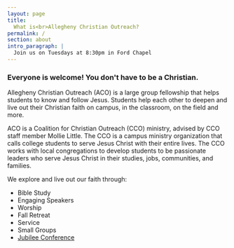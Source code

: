 ```yaml
---
layout: page
title:
  What is<br>Allegheny Christian Outreach?
permalink: /
section: about
intro_paragraph: |
  Join us on Tuesdays at 8:30pm in Ford Chapel
---
```

### Everyone is welcome! You don't have to be a Christian.

Allegheny Christian Outreach (ACO) is a large group fellowship that helps students to know and follow Jesus. Students help each other to deepen and live out their Christian faith on campus, in the classroom, on the field and more.

ACO is a Coalition for Christian Outreach (CCO) ministry, advised by CCO staff member Mollie Little. The CCO is a campus ministry organization that calls
college students to serve Jesus Christ with their entire lives. The CCO works
with local congregations to develop students to be passionate leaders who serve Jesus Christ in their studies, jobs, communities, and families.

We explore and live out our faith through:
- Bible Study
- Engaging Speakers
- Worship
- Fall Retreat
- Service
- Small Groups
- [Jubilee Conference](https://www.jubileeconference.com)
